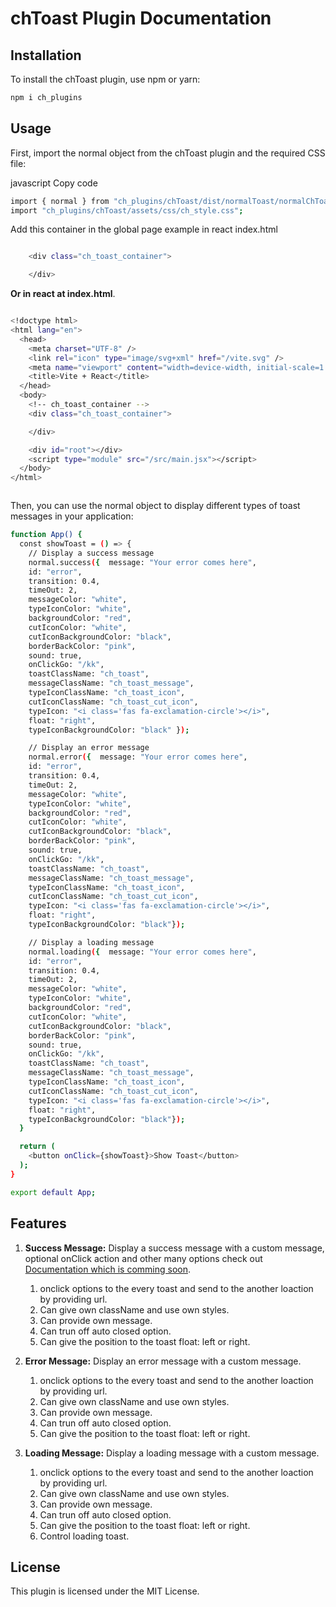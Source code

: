 # chToast Plugin Documentation

## Installation
To install the chToast plugin, use npm or yarn:

```bash
npm i ch_plugins
```


## Usage
First, import the normal object from the chToast plugin and the required CSS file:

javascript
Copy code
```bash
import { normal } from "ch_plugins/chToast/dist/normalToast/normalChToast";
import "ch_plugins/chToast/assets/css/ch_style.css";
```
Add this container in the global page example in react index.html
``` bash

    <div class="ch_toast_container">

    </div>
```
**Or in react at index.html**.
```bash

<!doctype html>
<html lang="en">
  <head>
    <meta charset="UTF-8" />
    <link rel="icon" type="image/svg+xml" href="/vite.svg" />
    <meta name="viewport" content="width=device-width, initial-scale=1.0" />
    <title>Vite + React</title>
  </head>
  <body>
    <!-- ch_toast_container -->
    <div class="ch_toast_container">

    </div>

    <div id="root"></div>
    <script type="module" src="/src/main.jsx"></script>
  </body>
</html>



```
Then, you can use the normal object to display different types of toast messages in your application:

```bash
function App() {
  const showToast = () => {
    // Display a success message
    normal.success({  message: "Your error comes here",
    id: "error",
    transition: 0.4,
    timeOut: 2,
    messageColor: "white",
    typeIconColor: "white",
    backgroundColor: "red",
    cutIconColor: "white",
    cutIconBackgroundColor: "black",
    borderBackColor: "pink",
    sound: true,
    onClickGo: "/kk",
    toastClassName: "ch_toast",
    messageClassName: "ch_toast_message",
    typeIconClassName: "ch_toast_icon",
    cutIconClassName: "ch_toast_cut_icon",
    typeIcon: "<i class='fas fa-exclamation-circle'></i>",
    float: "right",
    typeIconBackgroundColor: "black" });

    // Display an error message
    normal.error({  message: "Your error comes here",
    id: "error",
    transition: 0.4,
    timeOut: 2,
    messageColor: "white",
    typeIconColor: "white",
    backgroundColor: "red",
    cutIconColor: "white",
    cutIconBackgroundColor: "black",
    borderBackColor: "pink",
    sound: true,
    onClickGo: "/kk",
    toastClassName: "ch_toast",
    messageClassName: "ch_toast_message",
    typeIconClassName: "ch_toast_icon",
    cutIconClassName: "ch_toast_cut_icon",
    typeIcon: "<i class='fas fa-exclamation-circle'></i>",
    float: "right",
    typeIconBackgroundColor: "black"});

    // Display a loading message
    normal.loading({  message: "Your error comes here",
    id: "error",
    transition: 0.4,
    timeOut: 2,
    messageColor: "white",
    typeIconColor: "white",
    backgroundColor: "red",
    cutIconColor: "white",
    cutIconBackgroundColor: "black",
    borderBackColor: "pink",
    sound: true,
    onClickGo: "/kk",
    toastClassName: "ch_toast",
    messageClassName: "ch_toast_message",
    typeIconClassName: "ch_toast_icon",
    cutIconClassName: "ch_toast_cut_icon",
    typeIcon: "<i class='fas fa-exclamation-circle'></i>",
    float: "right",
    typeIconBackgroundColor: "black"});
  }

  return (
    <button onClick={showToast}>Show Toast</button>
  );
}

export default App;


```

## Features
1. **Success Message:** Display a success message with a custom message, optional onClick action and other many options check out [Documentation which is comming soon](https://codehons-af9l.vercel.app/).
   1. onclick options to the every toast and send to the another loaction by providing url.
   2. Can give own className and use own styles.
   3. Can provide own message.
   4. Can trun off auto closed option.
   5. Can give the position to the toast float: left or right.
  
2. **Error Message:** Display an error message with a custom message.
   1. onclick options to the every toast and send to the another loaction by providing url.
   2. Can give own className and use own styles.
   3. Can provide own message.
   4. Can trun off auto closed option.
   5. Can give the position to the toast float: left or right.



3. **Loading Message:** Display a loading message with a custom message.
   1. onclick options to the every toast and send to the another loaction by providing url.
   2. Can give own className and use own styles.
   3. Can provide own message.
   4. Can trun off auto closed option.
   5. Can give the position to the toast float: left or right.
   6. Control loading toast.




## License
This plugin is licensed under the MIT License.